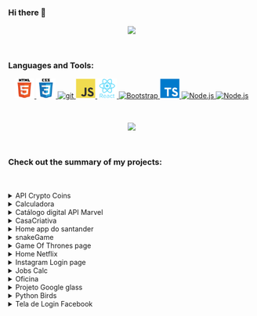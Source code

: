 ### Hi there 👋

<!--
**Mopanc/Mopanc** is a ✨ _special_ ✨ repository because its `README.md` (this file) appears on your GitHub profile.

Here are some ideas to get you started:

- 🔭 I’m currently working on ...
- 🌱 I’m currently learning ...
- 👯 I’m looking to collaborate on ...
- 🤔 I’m looking for help with ...

- 📫 How to reach me: ...
- 😄 Pronouns: ...
- ⚡ Fun fact: ...
-->

<p align="center">
  <img align="center" src="https://github-readme-stats.vercel.app/api?username=mopanc&show_icons=true&theme=dark">
</p>
<br/>

<h3 align="left">Languages and Tools:</h3>
<p align="center"> 
  <a href="https://www.w3.org/html/" target="_blank"> 
    <img src="https://raw.githubusercontent.com/devicons/devicon/master/icons/html5/html5-original-wordmark.svg" alt="html5" width="40" height="40"/> 
  </a> 
  <a href="https://www.w3schools.com/css/" target="_blank"> 
    <img src="https://raw.githubusercontent.com/devicons/devicon/master/icons/css3/css3-original-wordmark.svg" alt="css3" width="40" height="40"/> 
  </a>  
  <a href="https://git-scm.com/" target="_blank"> 
    <img src="https://www.vectorlogo.zone/logos/git-scm/git-scm-icon.svg" alt="git" width="40" height="40"/> 
  </a> 
  <a href="https://developer.mozilla.org/en-US/docs/Web/JavaScript" target="_blank"> 
    <img src="https://raw.githubusercontent.com/devicons/devicon/master/icons/javascript/javascript-original.svg" alt="javascript" width="40" height="40"/>  
  <a href="https://reactjs.org/" target="_blank"> 
    <img src="https://raw.githubusercontent.com/devicons/devicon/master/icons/react/react-original-wordmark.svg" alt="react" width="40" height="40"/> 
  </a>
  <a href="https://getbootstrap.com/" target="_blank"> 
    <img src="https://www.vectorlogo.zone/logos/getbootstrap/getbootstrap-icon.svg" alt="Bootstrap" width="40" height="40"/> 
  </a>
  <a href="https://www.typescriptlang.org/" target="_blank"> 
    <img src="https://raw.githubusercontent.com/devicons/devicon/master/icons/typescript/typescript-original.svg" alt="typescript" width="40" height="40"/> 
  </a> 
  <a href="https://www.nodejs.org/" target="_blank"> 
    <img src="https://www.vectorlogo.zone/logos/nodejs/nodejs-icon.svg" alt="Node.js" width="40" height="40"/> 
  </a>
  <a href="https://www.nodejs.org/" target="_blank"> 
    <img src="https://www.vectorlogo.zone/logos/jquery/jquery-vertical.svg" alt="Node.js" width="40" height="40"/> 
  </a>
</p>
<br/>
<p align="center">
  <img align="center" height="190" src="https://github-readme-stats.anuraghazra1.vercel.app/api/top-langs/?username=mopanc&langs_count=10&layout=compact&theme=dark" />
</p>
<br/>
<!--
<p align="center"> 
  <a href="https://linkedin.com/in/jorge-mopanc" target="_blank">
    <img align="center" src="https://cdn.jsdelivr.net/npm/simple-icons@3.0.1/icons/linkedin.svg" alt="mopanc" height="35" width="35" />
</p>
-->


<h3 align="left">
  Check out the summary of my projects:
</h3>

<br>
<br>

<details>

  <summary>API Crypto Coins</summary>
  
  
  | Title | Languages and Tools | Description 
  | :---: | :---: | :---: |
  | API Crypto Coins | JavaScript/Html5/Css3 | Projeto Web utilizando a API Coin Market Cap

  
</details>

<details>

<summary>Calculadora</summary>
  
  
  | Title | Languages and Tools | Description 
  | :---: | :---: | :---: |
  | Calc | Html5/Css3 | Projeto simplificado de uma calculadora

  
</details>

<details>

<summary>Catálogo digital API Marvel</summary>
  
  
  | Title | Languages and Tools | Description
  | :---: | :---: | :---: |
  | Catálogo digital Marvel | JavaScript/Html5/Css3/Bootstrap | O app connsiste numa pagina web básica consumindo a API da Marvel trazendo a tela de quadrinhos e o título!

  
</details>

<details>

<summary>CasaCriativa</summary>
  
  
  | Title | Languages and Tools | Description
  | :---: | :---: | :---: |
  | Ideias para a crise | Nodejs/Express/Nunjucks/Sqlite3 | A application to add some ideas that you thought into the lockdown of the pandemic

  
</details>

<details>

<summary>Home app do santander</summary>
  
  
  | Title | Languages and Tools | Description
  | :---: | :---: | :---: |
  | SantanderDevWeek | Kotlin | Página home do app Santander funcionando de forma responsiva!

  
</details>

<details>

<summary>snakeGame</summary>
  
  
  | Title | Languages and Tools | Description
  | :---: | :---: | :---: |
  | snakeGame | JavaScript/Html5/Css3 | Recriando o jogo da cobrinha

  
</details>

<details>

<summary>Game Of Thrones page</summary>
  
  
  | Title | Languages and Tools | Description
  | :---: | :---: | :---: |
  | Game Of Thrones page | Jquery/Html5/Css3 | Página web responsiva da série Game Of Thrones todas as capas das temporadas funcionando em carrosel!


  
</details>

<details>

<summary>Home Netflix</summary>
  
  
  | Title | Languages and Tools | Description
  | :---: | :---: | :---: |
  | Interface Netflix | JavaScript/Html5/Css3 | Recriando a tela home da Netflix

  
</details>

<details>

<summary>Instagram Login page</summary>
  
  
  | Title | Languages and Tools | Description
  | :---: | :---: | :---: |
  | Instagram Login page | Html5/Css3 | Página de login do instagram simplificada funcionando de forma responsiva!

  
</details>

<details>

<summary>Jobs Calc</summary>
  
  
  | Title | Languages and Tools | Description
  | :---: | :---: | :---: |
  | Calculadora de Jobs Freelance | JavaScript/Html5/Css3/Node.js/Ejs/Express/Sqlite | O JobsCalc é uma aplicação de estimativa de cálculo para projetos freelancer, onde é possível cadastrar e excluir jobs (projetos), obtendo uma estimativa de custo de cada job. Além disso, é possível traçar o valor da hora da pessoa que estará usando o sistema 💰

  
</details>

<details>

<summary>Oficina</summary>
  
  
  | Title | Languages and Tools | Description
  | :---: | :---: | :---: |
  | Oficina | Node.js/React/AntTd/JsonServer | The application is for a mechanical workshop of providing services, with two main functions: End user can through a simple web page schedule services for your vehicle. The administrator user (does not contain login) will be able to manage the types of service that the workshop offers and manage the services already scheduled.

  
</details>

<details>
  

<summary>Projeto Google glass</summary>
  
  
  | Title | Languages and Tools | Description
  | :---: | :---: | :---: |
  | Projeto Google glass | Html5/Css3/JavaScript | Projeto de uma landing page sobre tecnologia!

  
</details>


<details>

<summary>Python Birds</summary>
  
  
  | Title | Languages and Tools | Description
  | :---: | :---: | :---: |
  | Angry Birds Simplificado | Python | Versão simples do jogo Angry Birds. Ela não contém replay nem reset, de forma que o jogo não pode retroceder.

  
</details>

<details>

<summary>Tela de Login Facebook</summary>
  
  
  | Title | Languages and Tools | Description
  | :---: | :---: | :---: |
  | Facebook login | Html5/Css3 | Tela de login da página do Facebook

  
</details>
